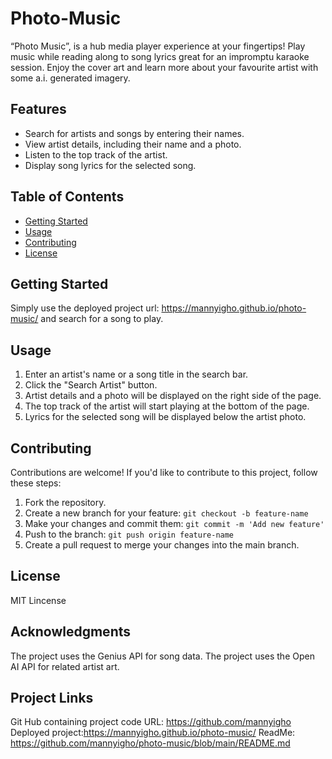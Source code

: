 # Photo-Music
“Photo Music”, is a hub media player experience at your fingertips! Play music while reading along to song lyrics great for an impromptu karaoke session. Enjoy the cover art and learn more about your favourite artist with some a.i. generated imagery.

## Features

- Search for artists and songs by entering their names.
- View artist details, including their name and a photo.
- Listen to the top track of the artist.
- Display song lyrics for the selected song.

## Table of Contents

- [Getting Started](#getting-started)
- [Usage](#usage)
- [Contributing](#contributing)
- [License](#license)

## Getting Started

Simply use the deployed project url: https://mannyigho.github.io/photo-music/ and search for a song to play.

## Usage

1. Enter an artist's name or a song title in the search bar.
2. Click the "Search Artist" button.
3. Artist details and a photo will be displayed on the right side of the page.
4. The top track of the artist will start playing at the bottom of the page.
5. Lyrics for the selected song will be displayed below the artist photo.

## Contributing

Contributions are welcome! If you'd like to contribute to this project, follow these steps:

1. Fork the repository.
2. Create a new branch for your feature: `git checkout -b feature-name`
3. Make your changes and commit them: `git commit -m 'Add new feature'`
4. Push to the branch: `git push origin feature-name`
5. Create a pull request to merge your changes into the main branch.

## License

MIT Lincense

## Acknowledgments

The project uses the Genius API for song data.
The project uses the Open AI API for related artist art.

## Project Links

Git Hub containing project code URL: https://github.com/mannyigho Deployed project:https://mannyigho.github.io/photo-music/ ReadMe: https://github.com/mannyigho/photo-music/blob/main/README.md

